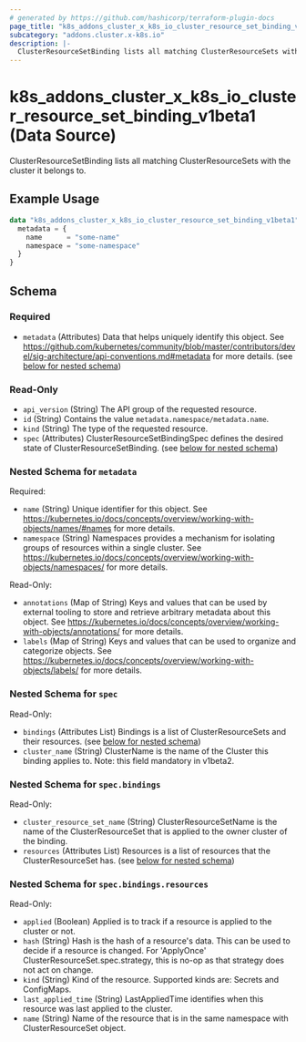```yaml
---
# generated by https://github.com/hashicorp/terraform-plugin-docs
page_title: "k8s_addons_cluster_x_k8s_io_cluster_resource_set_binding_v1beta1 Data Source - terraform-provider-k8s"
subcategory: "addons.cluster.x-k8s.io"
description: |-
  ClusterResourceSetBinding lists all matching ClusterResourceSets with the cluster it belongs to.
---
```


# k8s_addons_cluster_x_k8s_io_cluster_resource_set_binding_v1beta1 (Data Source)

ClusterResourceSetBinding lists all matching ClusterResourceSets with the cluster it belongs to.

## Example Usage

```terraform
data "k8s_addons_cluster_x_k8s_io_cluster_resource_set_binding_v1beta1" "example" {
  metadata = {
    name      = "some-name"
    namespace = "some-namespace"
  }
}
```

<!-- schema generated by tfplugindocs -->
## Schema

### Required

- `metadata` (Attributes) Data that helps uniquely identify this object. See https://github.com/kubernetes/community/blob/master/contributors/devel/sig-architecture/api-conventions.md#metadata for more details. (see [below for nested schema](#nestedatt--metadata))

### Read-Only

- `api_version` (String) The API group of the requested resource.
- `id` (String) Contains the value `metadata.namespace/metadata.name`.
- `kind` (String) The type of the requested resource.
- `spec` (Attributes) ClusterResourceSetBindingSpec defines the desired state of ClusterResourceSetBinding. (see [below for nested schema](#nestedatt--spec))

<a id="nestedatt--metadata"></a>
### Nested Schema for `metadata`

Required:

- `name` (String) Unique identifier for this object. See https://kubernetes.io/docs/concepts/overview/working-with-objects/names/#names for more details.
- `namespace` (String) Namespaces provides a mechanism for isolating groups of resources within a single cluster. See https://kubernetes.io/docs/concepts/overview/working-with-objects/namespaces/ for more details.

Read-Only:

- `annotations` (Map of String) Keys and values that can be used by external tooling to store and retrieve arbitrary metadata about this object. See https://kubernetes.io/docs/concepts/overview/working-with-objects/annotations/ for more details.
- `labels` (Map of String) Keys and values that can be used to organize and categorize objects. See https://kubernetes.io/docs/concepts/overview/working-with-objects/labels/ for more details.


<a id="nestedatt--spec"></a>
### Nested Schema for `spec`

Read-Only:

- `bindings` (Attributes List) Bindings is a list of ClusterResourceSets and their resources. (see [below for nested schema](#nestedatt--spec--bindings))
- `cluster_name` (String) ClusterName is the name of the Cluster this binding applies to. Note: this field mandatory in v1beta2.

<a id="nestedatt--spec--bindings"></a>
### Nested Schema for `spec.bindings`

Read-Only:

- `cluster_resource_set_name` (String) ClusterResourceSetName is the name of the ClusterResourceSet that is applied to the owner cluster of the binding.
- `resources` (Attributes List) Resources is a list of resources that the ClusterResourceSet has. (see [below for nested schema](#nestedatt--spec--bindings--resources))

<a id="nestedatt--spec--bindings--resources"></a>
### Nested Schema for `spec.bindings.resources`

Read-Only:

- `applied` (Boolean) Applied is to track if a resource is applied to the cluster or not.
- `hash` (String) Hash is the hash of a resource's data. This can be used to decide if a resource is changed. For 'ApplyOnce' ClusterResourceSet.spec.strategy, this is no-op as that strategy does not act on change.
- `kind` (String) Kind of the resource. Supported kinds are: Secrets and ConfigMaps.
- `last_applied_time` (String) LastAppliedTime identifies when this resource was last applied to the cluster.
- `name` (String) Name of the resource that is in the same namespace with ClusterResourceSet object.
